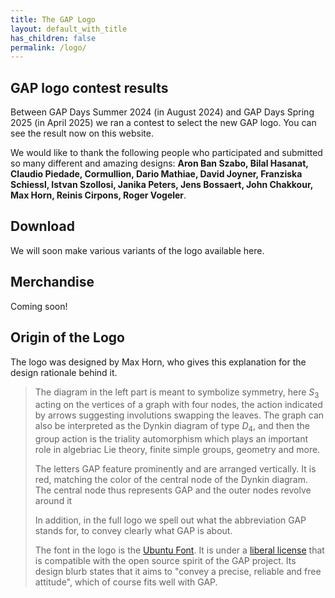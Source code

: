 ```yaml
---
title: The GAP Logo
layout: default_with_title
has_children: false
permalink: /logo/
---
```


## GAP logo contest results

Between GAP Days Summer 2024 (in August 2024) and GAP Days Spring 2025 (in April 2025)
we ran a contest to select the new GAP logo. You can see the result now on this
website.

We would like to thank the following people who participated and submitted so many different
and amazing designs:
**Aron Ban Szabo, Bilal Hasanat, Claudio Piedade, Cormullion, Dario Mathiae, David Joyner, Franziska Schiessl, Istvan Szollosi, Janika Peters, Jens Bossaert, John Chakkour, Max Horn, Reinis Cirpons, Roger Vogeler**.



## Download

We will soon make various variants of the logo available here.

## Merchandise

Coming soon!

## Origin of the Logo

The logo was designed by Max Horn, who gives this explanation for the
design rationale behind it.

> The diagram in the left part is meant to symbolize symmetry, here $S_3$
> acting on the vertices of a graph with four nodes, the action indicated by
> arrows suggesting involutions swapping the leaves. The graph can also be
> interpreted as the Dynkin diagram of type $D_4$, and then the group action
> is the triality automorphism which plays an important role in algebriac Lie
> theory, finite simple groups, geometry and more.
> 
> The letters GAP feature prominently and are arranged vertically. It is red,
> matching the color of the central node of the Dynkin diagram. The central node
> thus represents GAP and the outer nodes revolve around it
> 
> In addition, in the full logo we spell out what the abbreviation GAP stands
> for, to convey clearly what GAP is about.
> 
> The font in the logo is the [Ubuntu Font](https://design.ubuntu.com/font/). It
> is under a [liberal license](https://ubuntu.com/legal/font-licence) that is
> compatible with the open source spirit of the GAP project. Its design blurb
> states that it aims to "convey a precise, reliable and free attitude", which
> of course fits well with GAP.
